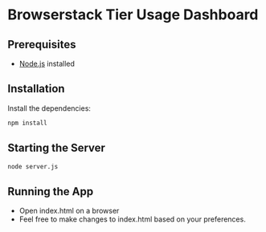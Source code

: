 # Browserstack Tier Usage Dashboard

## Prerequisites

- [Node.js](https://nodejs.org/) installed

## Installation

Install the dependencies:

```bash
npm install

```

## Starting the Server

```bash
node server.js
```

## Running the App

- Open index.html on a browser
- Feel free to make changes to index.html based on your preferences.
